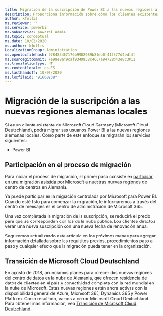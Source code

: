 ```yaml
---
title: Migración de la suscripción de Power BI a las nuevas regiones alemanas locales
description: Proporciona información sobre cómo los clientes existentes de Microsoft Cloud Germany (Microsoft Cloud Deutschland) pueden migrar sus usuarios Power BI a las nuevas regiones alemanas locales.
author: kfollis
ms.reviewer: ''
ms.service: powerbi
ms.subservice: powerbi-admin
ms.topic: conceptual
ms.date: 10/02/2020
ms.author: kfollis
LocalizationGroup: Administration
ms.openlocfilehash: 978483407176b9902989b8feb0f41f577d4ed14f
ms.sourcegitcommit: 7e99e8af9caf9340958c4607a94728d43e8c3811
ms.translationtype: HT
ms.contentlocale: es-ES
ms.lasthandoff: 10/02/2020
ms.locfileid: "91668238"
---
```

# <a name="migrate-your-subscription-to-the-new-local-german-regions"></a>Migración de la suscripción a las nuevas regiones alemanas locales

Si es un cliente existente de Microsoft Cloud Germany (Microsoft Cloud Deutschland), podrá migrar sus usuarios Power BI a las nuevas regiones alemanas locales. Como parte de este enfoque se migrarán los servicios siguientes:

* Power BI

## <a name="opt-in-to-migration"></a>Participación en el proceso de migración

Para iniciar el proceso de migración, el primer paso consiste en [participar en una migración asistida por Microsoft](/microsoft-365/enterprise/ms-cloud-germany-migration-opt-in) a nuestras nuevas regiones de centro de centros en Alemania.

Ya puede participar en la migración controlada por Microsoft para Power BI. Cuando esté listo para comenzar la migración, le informaremos a través del centro de mensajes en el centro de administración de Microsoft 365.

Una vez completada la migración de la suscripción, se reducirá el precio para que se correspondan con los de la nube pública. Los clientes directos verán una nueva suscripción con una nueva fecha de renovación anual.

Seguiremos actualizando este artículo en los próximos meses para agregar información detallada sobre los requisitos previos, procedimientos paso a paso y cualquier efecto que la migración pueda tener en la organización.

## <a name="microsoft-cloud-deutschland-transition"></a>Transición de Microsoft Cloud Deutschland

En agosto de 2018, anunciamos planes para ofrecer dos nuevas regiones del centro de datos en la nube de Alemania, que ofrecen residencia de datos de clientes en el país y conectividad completa con la red mundial en la nube de Microsoft. Estas nuevas regiones están ahora activas con la disponibilidad general de Azure, Microsoft 365, Dynamics 365 y Power Platform. Como resultado, vamos a cerrar Microsoft Cloud Deutschland. Para obtener más información, vea [Transición de Microsoft Cloud Deutschland](https://www.microsoft.com/cloud-platform/germany-cloud-regions).
